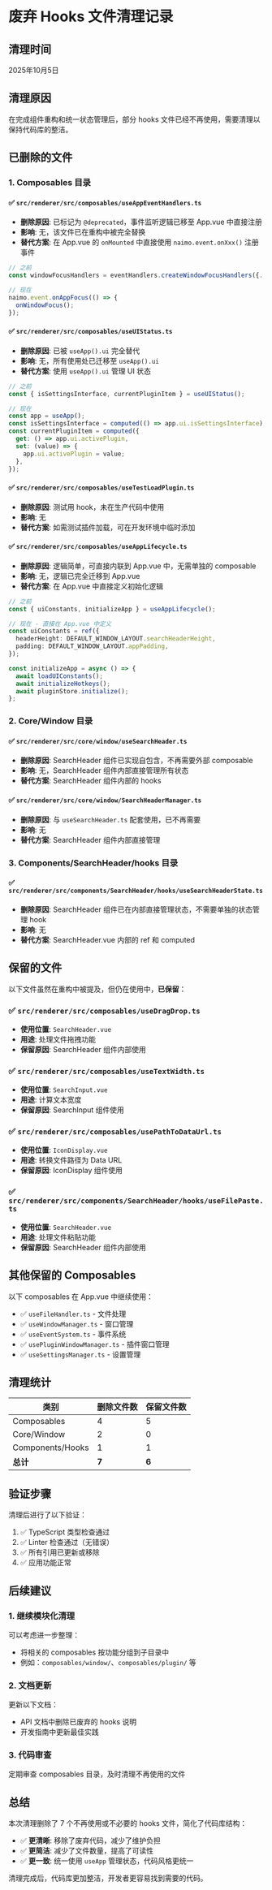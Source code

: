 # 废弃 Hooks 文件清理记录

## 清理时间

2025年10月5日

## 清理原因

在完成组件重构和统一状态管理后，部分 hooks 文件已经不再使用，需要清理以保持代码库的整洁。

## 已删除的文件

### 1. Composables 目录

#### ✅ `src/renderer/src/composables/useAppEventHandlers.ts`

- **删除原因**: 已标记为 `@deprecated`，事件监听逻辑已移至 App.vue 中直接注册
- **影响**: 无，该文件已在重构中被完全替换
- **替代方案**: 在 App.vue 的 `onMounted` 中直接使用 `naimo.event.onXxx()` 注册事件

```typescript
// 之前
const windowFocusHandlers = eventHandlers.createWindowFocusHandlers({...})

// 现在
naimo.event.onAppFocus(() => {
  onWindowFocus();
});
```

#### ✅ `src/renderer/src/composables/useUIStatus.ts`

- **删除原因**: 已被 `useApp().ui` 完全替代
- **影响**: 无，所有使用处已迁移至 `useApp().ui`
- **替代方案**: 使用 `useApp().ui` 管理 UI 状态

```typescript
// 之前
const { isSettingsInterface, currentPluginItem } = useUIStatus();

// 现在
const app = useApp();
const isSettingsInterface = computed(() => app.ui.isSettingsInterface);
const currentPluginItem = computed({
  get: () => app.ui.activePlugin,
  set: (value) => {
    app.ui.activePlugin = value;
  },
});
```

#### ✅ `src/renderer/src/composables/useTestLoadPlugin.ts`

- **删除原因**: 测试用 hook，未在生产代码中使用
- **影响**: 无
- **替代方案**: 如需测试插件加载，可在开发环境中临时添加

#### ✅ `src/renderer/src/composables/useAppLifecycle.ts`

- **删除原因**: 逻辑简单，可直接内联到 App.vue 中，无需单独的 composable
- **影响**: 无，逻辑已完全迁移到 App.vue
- **替代方案**: 在 App.vue 中直接定义初始化逻辑

```typescript
// 之前
const { uiConstants, initializeApp } = useAppLifecycle();

// 现在 - 直接在 App.vue 中定义
const uiConstants = ref({
  headerHeight: DEFAULT_WINDOW_LAYOUT.searchHeaderHeight,
  padding: DEFAULT_WINDOW_LAYOUT.appPadding,
});

const initializeApp = async () => {
  await loadUIConstants();
  await initializeHotkeys();
  await pluginStore.initialize();
};
```

### 2. Core/Window 目录

#### ✅ `src/renderer/src/core/window/useSearchHeader.ts`

- **删除原因**: SearchHeader 组件已实现自包含，不再需要外部 composable
- **影响**: 无，SearchHeader 组件内部直接管理所有状态
- **替代方案**: SearchHeader 组件内部的 hooks

#### ✅ `src/renderer/src/core/window/SearchHeaderManager.ts`

- **删除原因**: 与 `useSearchHeader.ts` 配套使用，已不再需要
- **影响**: 无
- **替代方案**: SearchHeader 组件内部直接管理

### 3. Components/SearchHeader/hooks 目录

#### ✅ `src/renderer/src/components/SearchHeader/hooks/useSearchHeaderState.ts`

- **删除原因**: SearchHeader 组件已在内部直接管理状态，不需要单独的状态管理 hook
- **影响**: 无
- **替代方案**: SearchHeader.vue 内部的 ref 和 computed

## 保留的文件

以下文件虽然在重构中被提及，但仍在使用中，**已保留**：

### ✅ `src/renderer/src/composables/useDragDrop.ts`

- **使用位置**: `SearchHeader.vue`
- **用途**: 处理文件拖拽功能
- **保留原因**: SearchHeader 组件内部使用

### ✅ `src/renderer/src/composables/useTextWidth.ts`

- **使用位置**: `SearchInput.vue`
- **用途**: 计算文本宽度
- **保留原因**: SearchInput 组件使用

### ✅ `src/renderer/src/composables/usePathToDataUrl.ts`

- **使用位置**: `IconDisplay.vue`
- **用途**: 转换文件路径为 Data URL
- **保留原因**: IconDisplay 组件使用

### ✅ `src/renderer/src/components/SearchHeader/hooks/useFilePaste.ts`

- **使用位置**: `SearchHeader.vue`
- **用途**: 处理文件粘贴功能
- **保留原因**: SearchHeader 组件内部使用

## 其他保留的 Composables

以下 composables 在 App.vue 中继续使用：

- ✅ `useFileHandler.ts` - 文件处理
- ✅ `useWindowManager.ts` - 窗口管理
- ✅ `useEventSystem.ts` - 事件系统
- ✅ `usePluginWindowManager.ts` - 插件窗口管理
- ✅ `useSettingsManager.ts` - 设置管理

## 清理统计

| 类别             | 删除文件数 | 保留文件数 |
| ---------------- | ---------- | ---------- |
| Composables      | 4          | 5          |
| Core/Window      | 2          | 0          |
| Components/Hooks | 1          | 1          |
| **总计**         | **7**      | **6**      |

## 验证步骤

清理后进行了以下验证：

1. ✅ TypeScript 类型检查通过
2. ✅ Linter 检查通过（无错误）
3. ✅ 所有引用已更新或移除
4. ✅ 应用功能正常

## 后续建议

### 1. 继续模块化清理

可以考虑进一步整理：

- 将相关的 composables 按功能分组到子目录中
- 例如：`composables/window/`、`composables/plugin/` 等

### 2. 文档更新

更新以下文档：

- API 文档中删除已废弃的 hooks 说明
- 开发指南中更新最佳实践

### 3. 代码审查

定期审查 composables 目录，及时清理不再使用的文件

## 总结

本次清理删除了 7 个不再使用或不必要的 hooks 文件，简化了代码库结构：

- ✅ **更清晰**: 移除了废弃代码，减少了维护负担
- ✅ **更简洁**: 减少了文件数量，提高了可读性
- ✅ **更一致**: 统一使用 `useApp` 管理状态，代码风格更统一

清理完成后，代码库更加整洁，开发者更容易找到需要的代码。
